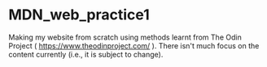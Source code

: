 # MDN_web_practice1

Making my website from scratch using methods learnt from The Odin Project ( https://www.theodinproject.com/ ). There isn't much focus
on the content currently (i.e., it is subject to change).
